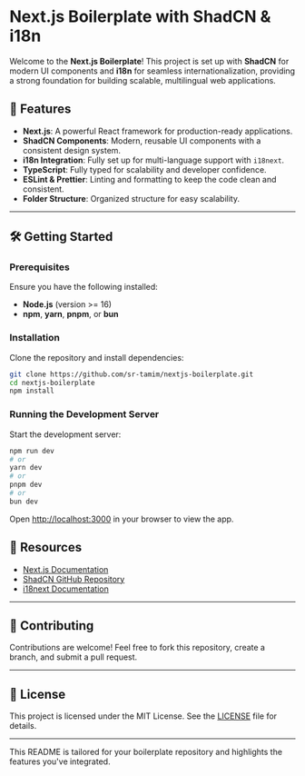 
# Next.js Boilerplate with ShadCN & i18n

Welcome to the **Next.js Boilerplate**! This project is set up with **ShadCN** for modern UI components and **i18n** for seamless internationalization, providing a strong foundation for building scalable, multilingual web applications.

## 🚀 Features

- **Next.js**: A powerful React framework for production-ready applications.
- **ShadCN Components**: Modern, reusable UI components with a consistent design system.
- **i18n Integration**: Fully set up for multi-language support with `i18next`.
- **TypeScript**: Fully typed for scalability and developer confidence.
- **ESLint & Prettier**: Linting and formatting to keep the code clean and consistent.
- **Folder Structure**: Organized structure for easy scalability.

---

## 🛠️ Getting Started

### Prerequisites

Ensure you have the following installed:

- **Node.js** (version >= 16)
- **npm**, **yarn**, **pnpm**, or **bun**

### Installation

Clone the repository and install dependencies:

```bash
git clone https://github.com/sr-tamim/nextjs-boilerplate.git
cd nextjs-boilerplate
npm install
```

### Running the Development Server

Start the development server:

```bash
npm run dev
# or
yarn dev
# or
pnpm dev
# or
bun dev
```

Open [http://localhost:3000](http://localhost:3000) in your browser to view the app.


## 📖 Resources

- [Next.js Documentation](https://nextjs.org/docs)
- [ShadCN GitHub Repository](https://github.com/ShadCN)
- [i18next Documentation](https://react.i18next.com/)

---

## 💬 Contributing

Contributions are welcome! Feel free to fork this repository, create a branch, and submit a pull request.

---

## 📜 License

This project is licensed under the MIT License. See the [LICENSE](LICENSE) file for details.

--- 

This README is tailored for your boilerplate repository and highlights the features you've integrated.
